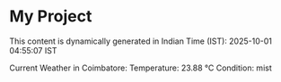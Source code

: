 # My Project

This content is dynamically generated in Indian Time (IST): 2025-10-01 04:55:07 IST


Current Weather in Coimbatore:
Temperature: 23.88 °C
Condition: mist
